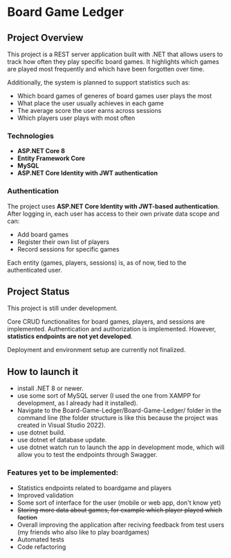 # Board Game Ledger
##  Project Overview

This project is a REST server application built with .NET that allows users to track how often they play specific board games. It highlights which games are played most frequently and which have been forgotten over time.

Additionally, the system is planned to support statistics such as:
- Which board games of generes of board games user plays the most
- What place the user usually achieves in each game
- The average score the user earns across sessions
- Which players user plays with most often

###  Technologies

- **ASP.NET Core 8**
- **Entity Framework Core**
- **MySQL**
- **ASP.NET Core Identity with JWT authentication**

###  Authentication

The project uses **ASP.NET Core Identity with JWT-based authentication**. After logging in, each user has access to their own private data scope and can:
- Add board games
- Register their own list of players
- Record sessions for specific games

Each entity (games, players, sessions) is, as of now, tied to the authenticated user.

##  Project Status

This project is still under development.

Core CRUD functionalites for board games, players, and sessions are implemented.
Authentication and authorization is implemented.
However, **statistics endpoints are not yet developed**.

Deployment and environment setup are currently not finalized.

## How to launch it
 - install .NET 8 or newer.
 - use some sort of MySQL server (I used the one from XAMPP for development, as I already had it installed).
 - Navigate to the Board-Game-Ledger/Board-Game-Ledger/ folder in the command line (the folder structure is like this because the project was created in Visual Studio 2022).
 - use dotnet build.
 - use dotnet ef database update.
 - use dotnet watch run to launch the app in development mode, which will allow you to test the endpoints through Swagger.

### Features yet to be implemented:
- Statistics endpoints related to boardgame and players
- Improved validation
- Some sort of interface for the user (mobile or web app, don't know yet)
- ~~Storing more data about games, for example which player played which faction~~
- Overall improving the application after reciving feedback from test users (my friends who also like to play boardgames)
- Automated tests
- Code refactoring
